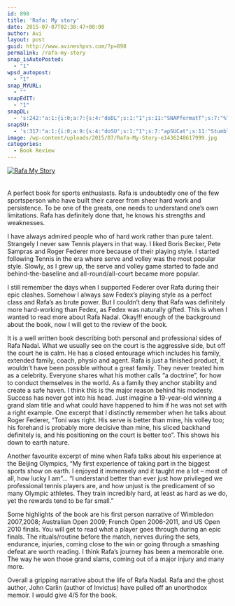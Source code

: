 ```yaml
---
id: 898
title: 'Rafa: My story'
date: 2015-07-07T02:38:47+00:00
author: Avi
layout: post
guid: http://www.avineshpvs.com/?p=898
permalink: /rafa-my-story
snap_isAutoPosted:
  - "1"
wpsd_autopost:
  - "1"
snap_MYURL:
  - ""
snapEdIT:
  - "1"
snapDL:
  - 's:242:"a:1:{i:0;a:7:{s:4:"doDL";s:1:"1";s:11:"SNAPformatT";s:7:"%TITLE%";s:10:"SNAPformat";s:9:"%EXCERPT%";s:11:"isPrePosted";s:1:"1";s:8:"isPosted";s:1:"1";s:4:"pgID";s:32:"920af2a3537bf9704fc95e28b0850d58";s:5:"pDate";s:19:"2015-07-07 02:38:56";}}";'
snapSU:
  - 's:317:"a:1:{i:0;a:9:{s:4:"doSU";s:1:"1";s:7:"apSUCat";s:11:"StumbleUpon";s:4:"nsfw";s:1:"0";s:10:"SNAPformat";s:19:"%TITLE% - %EXCERPT%";s:11:"isPrePosted";s:1:"1";s:8:"isPosted";s:1:"1";s:4:"pgID";s:6:"2eIkd4";s:7:"postURL";s:50:"http://www.stumbleupon.com/content/2eIkd4/comments";s:5:"pDate";s:19:"2015-07-07 02:39:01";}}";'
image: /wp-content/uploads/2015/07/Rafa-My-Story-e1436248617999.jpg
categories:
  - Book Review
---
```

<a href="http://www.amazon.in/gp/product/0751547735/ref=as_li_tl?ie=UTF8&#038;camp=3626&#038;creative=24790&#038;creativeASIN=0751547735&#038;linkCode=as2&#038;tag=httpavineshco-21&#038;linkId=NXZMKATXQI6F6RW7" target="_blank"><img src="https://i0.wp.com/www.avineshpvs.com/wp-content/uploads/2015/07/Rafa-My-Story.jpg?resize=255%2C400" alt="Rafa My Story" class="aligncenter size-medium wp-image-908" data-recalc-dims="1" /></a>  
</br>  
A perfect book for sports enthusiasts. Rafa is undoubtedly one of the few sportsperson who have built their career from sheer hard work and persistence. To be one of the greats, one needs to understand one’s own limitations. Rafa has definitely done that, he knows his strengths and weaknesses.  
<!--more-->

  
I have always admired people who of hard work rather than pure talent. Strangely I never saw Tennis players in that way. I liked Boris Becker, Pete Sampras and Roger Federer more because of their playing style. I started following Tennis in the era where serve and volley was the most popular style. Slowly, as I grew up, the serve and volley game started to fade and behind-the-baseline and all-round/all-court became more popular.

I still remember the days when I supported Federer over Rafa during their epic clashes. Somehow I always saw Fedex’s playing style as a perfect class and Rafa’s as brute power. But I couldn&#8217;t deny that Rafa was definitely more hard-working than Fedex, as Fedex was naturally gifted. This is when I wanted to read more about Rafa Nadal. Okay!!! enough of the background about the book, now I will get to the review of the book.

It is a well written book describing both personal and professional sides of Rafa Nadal. What we usually see on the court is the aggressive side, but off the court he is calm. He has a closed entourage which includes his family, extended family, coach, physio and agent. Rafa is just a finished product, it wouldn&#8217;t have been possible without a great family. They never treated him as a celebrity. Everyone shares what his mother calls “a doctrine”, for how to conduct themselves in the world. As a family they anchor stability and create a safe haven. I think this is the major reason behind his modesty. Success has never got into his head. Just imagine a 19-year-old winning a grand slam title and what could have happened to him if he was not set with a right example. One excerpt that I distinctly remember when he talks about Roger Federer, “Toni was right. His serve is better than mine, his volley too; his forehand is probably more decisive than mine, his sliced backhand definitely is, and his positioning on the court is better too”. This shows his down to earth nature.

Another favourite excerpt of mine when Rafa talks about his experience at the Beijing Olympics, “My first experience of taking part in the biggest sports show on earth. I enjoyed it immensely and it taught me a lot &#8211; most of all, how lucky I am”… “I understand better than ever just how privileged we professional tennis players are, and how unjust is the predicament of so many Olympic athletes. They train incredibly hard, at least as hard as we do, yet the rewards tend to be far small.&#8221;

Some highlights of the book are his first person narrative of Wimbledon 2007,2008; Australian Open 2009; French Open 2006-2011, and US Open 2010 finals. You will get to read what a player goes through during an epic finals. The rituals/routine before the match, nerves during the sets, endurance, injuries, coming close to the win or going through a smashing defeat are worth reading. I think Rafa&#8217;s journey has been a memorable one. The way he won those grand slams, coming out of a major injury and many more.

Overall a gripping narrative about the life of Rafa Nadal. Rafa and the ghost author, John Carlin (author of Invictus) have pulled off an unorthodox memoir. I would give 4/5 for the book.
